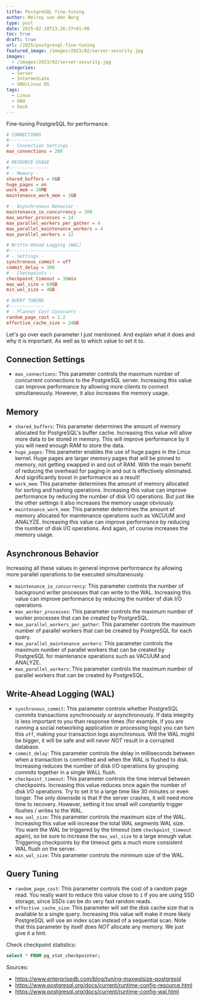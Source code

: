 ```yaml
---
title: PostgreSQL fine-tuning
author: Melroy van den Berg
type: post
date: 2025-02-18T23:26:37+01:00
toc: true
draft: true
url: /2025/postgresql-fine-tuning
featured_image: /images/2023/02/server-security.jpg
images:
  - /images/2023/02/server-security.jpg
categories:
  - Server
  - Intermediate
  - GNU/Linux OS
tags:
  - Linux
  - GNU
  - bash
---
```


Fine-tuning PostgreSQL for performance.

```conf
# CONNECTIONS
#------------
# - Connection Settings -
max_connections = 200

# RESOURCE USAGE
#---------------
# - Memory -
shared_buffers = 6GB
huge_pages = on
work_mem = 20MB
maintenance_work_mem = 2GB

# - Asynchronous Behavior -
maintenance_io_concurrency = 200
max_worker_processes = 14
max_parallel_workers_per_gather = 4
max_parallel_maintenance_workers = 4
max_parallel_workers = 12

# Writte-Ahead Logging (WAL)
#---------------------------
# - Settings -
synchronous_commit = off
commit_delay = 300
# - Checkpoints -
checkpoint_timeout = 30min
max_wal_size = 60GB
min_wal_size = 4GB

# QUERY TUNING
#-------------
# - Planner Cost Constants -
random_page_cost = 1.2
effective_cache_size = 24GB
```

Let's go over each parameter I just mentioned. And explain what it does and why it is important. As well as to which value to set it to.

## Connection Settings

- `max_connections`: This parameter controls the maximum number of concurrent connections to the PostgreSQL server. Increasing this value can improve performance by allowing more clients to connect simultaneously. However, it also increases the memory usage.

## Memory

- `shared_buffers`: This parameter determines the amount of memory allocated for PostgreSQL's buffer cache. Increasing this value will allow more data to be stored in memory. This will improve performance by it you will need enough RAM to store the data.
- `huge_pages`: This parameter enables the use of huge pages in the Linux kernel. Huge pages are larger memory pages that will be pinned to memory, not getting swapped in and out of RAM. With the main benefit of reducing the overhead for paging in and out is effectively eliminated. And significantly boost in performance as a result!
- `work_mem`: This parameter determines the amount of memory allocated for sorting and hashing operations. Increasing this value can improve performance by reducing the number of disk I/O operations. But just like the other settings it also increases the memory usage obviously.
- `maintenance_work_mem`: This parameter determines the amount of memory allocated for maintenance operations such as VACUUM and ANALYZE. Increasing this value can improve performance by reducing the number of disk I/O operations. And again, of course increases the memory usage.

## Asynchronous Behavior

Increasing all these values in general improve performance by allowing more parallel operations to be executed simultaneously.

- `maintenance_io_concurrency`: This parameter controls the number of background writer processes that can write to the WAL. Increasing this value can improve performance by reducing the number of disk I/O operations.
- `max_worker_processes`: This parameter controls the maximum number of worker processes that can be created by PostgreSQL.
- `max_parallel_workers_per_gather`: This parameter controls the maximum number of parallel workers that can be created by PostgreSQL for each query.
- `max_parallel_maintenance_workers`: This parameter controls the maximum number of parallel workers that can be created by PostgreSQL for maintenance operations such as VACUUM and ANALYZE.
- `max_parallel_workers`: This parameter controls the maximum number of parallel workers that can be created by PostgreSQL.

## Write-Ahead Logging (WAL)

- `synchronous_commit`: This parameter controls whether PostgreSQL commits transactions synchronously or asynchronously. If data integrity is less important to you than response times (for example, if you are running a social networking application or processing logs) you can turn this `off`, making your transaction logs asynchronous. Will the WAL might be bigger, it will be safe and will never *NOT* result in a corrupted database.
- `commit_delay`: This parameter controls the delay in milliseconds between when a transaction is committed and when the WAL is flushed to disk. Increasing reduces the number of disk I/O operations by grouping commits together in a single WALL flush.
- `checkpoint_timeout`: This parameter controls the time interval between checkpoints. Increasing this value reduces once again the number of disk I/O operations. Try to set it to a large time like 30 minutes or even longer. The only downside is that if the server crashes, it will need more time to recovery. However, setting it too small will constantly trigger flushes / writes to the WAL.
- `max_wal_size`: This parameter controls the maximum size of the WAL. Increasing this value will increase the total WAL segments WAL size. You want the WAL be triggered by the timeout (see `checkpoint_timeout` again), so be sure to increase the `max_wal_size` to a large enough value. Triggering checkpoints by the timeout gets a much more consistent WAL flush on the server.
- `min_wal_size`: This parameter controls the minimum size of the WAL.

## Query Tuning

- `random_page_cost`: This parameter controls the cost of a random page read. You really want to reduce this value close to `1` if you are using SSD storage, since SSDs can be do very fast random reads.
- `effective_cache_size`: This parameter will set the disk cache size that is available to a single query. Increasing this value will make it more likely PostgreSQL will use an index scan instead of a sequential scan. Note that this parameter by itself does *NOT* allocate any memory. We just give it a hint.


Check checkpoint statistics:

```sql
select * FROM pg_stat_checkpointer;
```


Sources:

- https://www.enterprisedb.com/blog/tuning-maxwalsize-postgresql
- https://www.postgresql.org/docs/current/runtime-config-resource.html
- https://www.postgresql.org/docs/current/runtime-config-wal.html